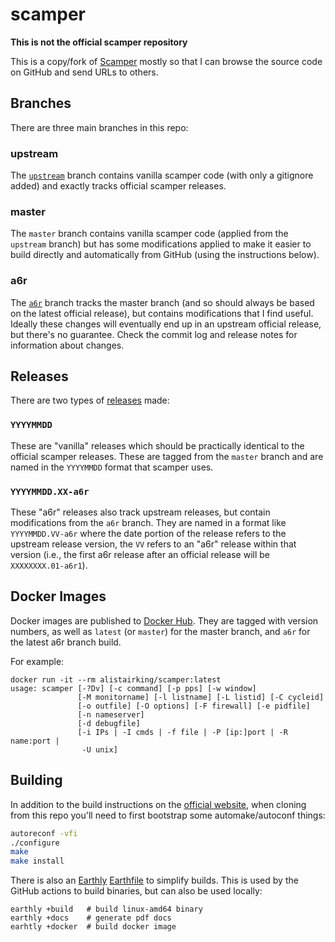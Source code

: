 # scamper

**This is not the official scamper repository**

This is a copy/fork of
[Scamper](https://www.caida.org/catalog/software/scamper/) mostly so
that I can browse the source code on GitHub and send URLs to others.

## Branches

There are three main branches in this repo:

### upstream
The [`upstream`](https://github.com/alistairking/scamper/commits/upstream) branch
contains vanilla scamper code (with only a gitignore added) and exactly tracks
official scamper releases.

### master
The `master` branch contains vanilla scamper code (applied from the `upstream`
branch) but has some modifications applied to make it easier to build directly
and automatically from GitHub (using the instructions below).

### a6r
The [`a6r`](https://github.com/alistairking/scamper/commits/a6r) branch tracks
the master branch (and so should always be based on the latest official
release), but contains modifications that I find useful. Ideally these changes
will eventually end up in an upstream official release, but there's no
guarantee. Check the commit log and release notes for information about changes.

## Releases

There are two types of
[releases](https://github.com/alistairking/scamper/releases) made:

### `YYYYMMDD`
These are "vanilla" releases which should be practically identical to the
official scamper releases. These are tagged from the `master` branch and are
named in the `YYYYMMDD` format that scamper uses.

### `YYYYMMDD.XX-a6r`
These "a6r" releases also track upstream releases, but contain modifications
from the `a6r` branch. They are named in a format like `YYYYMMDD.VV-a6r` where
the date portion of the release refers to the upstream release version, the `VV`
refers to an "a6r" release within that version (i.e., the first a6r release
after an official release will be `XXXXXXXX.01-a6r1`).

## Docker Images

Docker images are published to [Docker
Hub](https://hub.docker.com/repository/docker/alistairking/scamper). They are
tagged with version numbers, as well as `latest` (or `master`) for the master
branch, and `a6r` for the latest a6r branch build.

For example:
```
docker run -it --rm alistairking/scamper:latest
usage: scamper [-?Dv] [-c command] [-p pps] [-w window]
               [-M monitorname] [-l listname] [-L listid] [-C cycleid]
               [-o outfile] [-O options] [-F firewall] [-e pidfile]
               [-n nameserver]
               [-d debugfile]
               [-i IPs | -I cmds | -f file | -P [ip:]port | -R name:port |
                -U unix]
```

## Building

In addition to the build instructions on the [official
website](https://www.caida.org/catalog/software/scamper/), when
cloning from this repo you'll need to first bootstrap some
automake/autoconf things:

```bash
autoreconf -vfi
./configure
make
make install
```

There is also an [Earthly](https://earthly.dev/get-earthly) [Earthfile](Earthfile) to
simplify builds. This is used by the GitHub actions to build binaries, but can
also be used locally:
```
earthly +build   # build linux-amd64 binary
earthly +docs    # generate pdf docs
earhtly +docker  # build docker image
```
